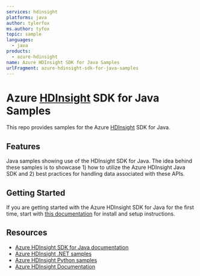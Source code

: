 ```yaml
---
services: hdinsight
platforms: java
author: tylerfox
ms.author: tyfox
topic: sample
languages:
  - java
products:
  - azure-hdinsight
name: Azure HDInsight SDK for Java Samples
urlFragment: azure-hdinsight-sdk-for-java-samples
---
```


# Azure [HDInsight](https://azure.microsoft.com/en-us/services/hdinsight/) SDK for Java Samples

This repo provides samples for the Azure [HDInsight](https://azure.microsoft.com/en-us/services/hdinsight/) SDK for Java.

## Features

Java samples showing use of the HDInsight SDK for Java.  The idea behind these samples is to showcase 1) how to utilize the Azure HDInsight Java SDK and 2) best practices for handling data associated with these APIs.

## Getting Started

If you are getting started with the Azure HDInsight SDK for Java for the first time, start with [this documentation](https://docs.microsoft.com/java/api/overview/azure/hdinsight?view=azure-java-stable) for install and setup instructions.

## Resources

- [Azure HDInsight SDK for Java documentation](https://docs.microsoft.com/java/api/overview/azure/hdinsight?view=azure-java-stable)
- [Azure HDInsight .NET samples](https://github.com/Azure-Samples/hdinsight-dotnet-sdk-samples)
- [Azure HDInsight Python samples](https://github.com/Azure-Samples/hdinsight-python-sdk-samples)
- [Azure HDInsight Documentation](https://docs.microsoft.com/azure/hdinsight/)
